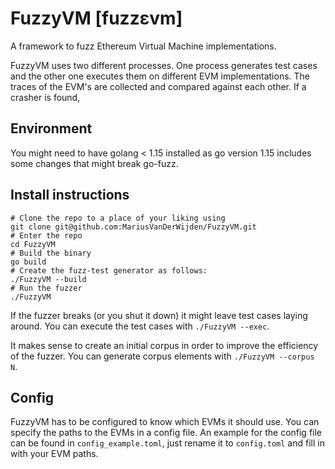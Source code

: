 # FuzzyVM [fuzz​ɛvm]

A framework to fuzz Ethereum Virtual Machine implementations.

FuzzyVM uses two different processes. 
One process generates test cases and the other one executes them on different EVM implementations.
The traces of the EVM's are collected and compared against each other.
If a crasher is found, 

## Environment
You might need to have golang < 1.15 installed as go version 1.15 includes some 
changes that might break go-fuzz.

## Install instructions

```shell
# Clone the repo to a place of your liking using
git clone git@github.com:MariusVanDerWijden/FuzzyVM.git
# Enter the repo
cd FuzzyVM
# Build the binary
go build
# Create the fuzz-test generator as follows:
./FuzzyVM --build
# Run the fuzzer
./FuzzyVM
```

If the fuzzer breaks (or you shut it down) it might leave test cases laying around.
You can execute the test cases with `./FuzzyVM --exec`.

It makes sense to create an initial corpus in order to improve the efficiency of the fuzzer.
You can generate corpus elements with `./FuzzyVM --corpus N`.

## Config

FuzzyVM has to be configured to know which EVMs it should use.
You can specify the paths to the EVMs in a config file.
An example for the config file can be found in `config_example.toml`, just rename it to `config.toml` and fill in with your EVM paths.
